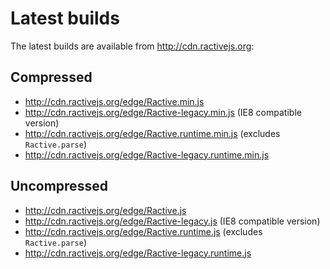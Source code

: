 Latest builds
=============

The latest builds are available from http://cdn.ractivejs.org:


Compressed
----------

* http://cdn.ractivejs.org/edge/Ractive.min.js
* http://cdn.ractivejs.org/edge/Ractive-legacy.min.js  (IE8 compatible version)
* http://cdn.ractivejs.org/edge/Ractive.runtime.min.js (excludes `Ractive.parse`)
* http://cdn.ractivejs.org/edge/Ractive-legacy.runtime.min.js


Uncompressed
------------

* http://cdn.ractivejs.org/edge/Ractive.js
* http://cdn.ractivejs.org/edge/Ractive-legacy.js  (IE8 compatible version)
* http://cdn.ractivejs.org/edge/Ractive.runtime.js (excludes `Ractive.parse`)
* http://cdn.ractivejs.org/edge/Ractive-legacy.runtime.js
